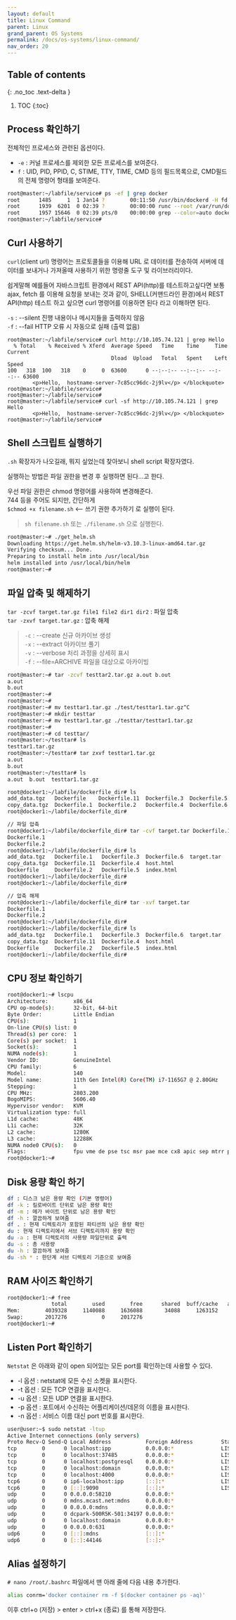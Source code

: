 ```yaml
---
layout: default
title: Linux Command
parent: Linux
grand_parent: OS Systems
permalink: /docs/os-systems/linux-command/
nav_order: 20
---
```


## Table of contents
{: .no_toc .text-delta }

1. TOC
{:toc}




## Process 확인하기


전체적인 프로세스와 관련된 옵션이다.

-   `-e` : 커널 프로세스를 제외한 모든 프로세스를 보여준다.
-   `f` : UID, PID, PPID, C, STIME, TTY, TIME, CMD 등의 필드목록으로, CMD필드의 전체 명령어 형태를 보여준다.

```bash
root@master:~/labfile/service# ps -ef | grep docker
root      1485     1  1 Jan14 ?        00:11:50 /usr/bin/dockerd -H fd:// --containerd=/run/containerd/containerd.sock
root      1939  6201  0 02:39 ?        00:00:00 runc --root /var/run/docker/runtime-runc/moby --log /run/containerd/io.containerd.runtime.v2.task/moby/f15696723766975a8c120d6cd8a6d77161135b013c13ed80c158331843cd1a6a/log.json --log-format json --systemd-cgroup exec --process /tmp/runc-process236202202 --detach --pid-file /run/containerd/io.containerd.runtime.v2.task/moby/f15696723766975a8c120d6cd8a6d77161135b013c13ed80c158331843cd1a6a/0a2cb1a2031224ed66bb0bb8b9a23bc295c7b0c7d29a37ed774f14d8072f8f6d.pid f15696723766975a8c120d6cd8a6d77161135b013c13ed80c158331843cd1a6a
root      1957 15646  0 02:39 pts/0    00:00:00 grep --color=auto docker
root@master:~/labfile/service#
```

## Curl 사용하기

`curl`(client url) 명령어는 프로토콜들을 이용해 URL 로 데이터를 전송하여 서버에 데이터를 보내거나 가져올때 사용하기 위한 명령줄 도구 및 라이브러리이다.

쉽게말해 예를들어 자바스크립트 환경에서 REST API(http)를 테스트하고싶다면 보통 ajax, fetch 를 이용해 요청을 보내는 것과 같이, SHELL(커맨드라인 환경)에서 REST API(http) 테스트 하고 싶으면 curl 명령어를 이용하면 된다 라고 이해하면 된다.



`-s` : --silent 진행 내용이나 메시지들을 출력하지 않음  
`-f` : --fail HTTP 오류 시 자동으로 실패 (출력 없음)

```
root@master:~/labfile/service# curl http://10.105.74.121 | grep Hello
  % Total    % Received % Xferd  Average Speed   Time    Time     Time  Current
                                 Dload  Upload   Total   Spent    Left  Speed
100   318  100   318    0     0  63600      0 --:--:-- --:--:-- --:--:-- 63600
        <p>Hello,  hostname-server-7c85cc96dc-2j9lv</p> </blockquote>
root@master:~/labfile/service#
root@master:~/labfile/service#
root@master:~/labfile/service# curl -sf http://10.105.74.121 | grep Hello
        <p>Hello,  hostname-server-7c85cc96dc-2j9lv</p> </blockquote>
root@master:~/labfile/service#
```

## Shell 스크립트 실행하기

`.sh` 확장자가 나오길래, 뭐지 싶었는데 찾아보니 shell script 확장자였다.

실행하는 방법은 파일 권한을 변경 후 실행하면 된다...고 한다.

우선 파일 권한은 chmod 명령어를 사용하여 변경해준다.  
744 등을 주어도 되지만, 간단하게  
`$chmod +x filename.sh` <-- 쓰기 권한 추가하기 로 실행이 된다.

> `sh filename.sh` 또는 `./filename.sh` 으로 실행한다.

```bash
root@master:~# ./get_helm.sh
Downloading https://get.helm.sh/helm-v3.10.3-linux-amd64.tar.gz
Verifying checksum... Done.
Preparing to install helm into /usr/local/bin
helm installed into /usr/local/bin/helm
root@master:~#
```

## 파일 압축 및 해제하기

`tar -zcvf target.tar.gz file1 file2 dir1 dir2` : 파일 압축  
`tar -zxvf target.tar.gz` : 압축 해제

> `-c` : --create 신규 아카이브 생성  
> `-x` : --extract 아카이브 풀기  
> `-v` : --verbose 처리 과정을 상세히 표시  
> `-f` : --file=ARCHIVE 파일을 대상으로 아카이빙

```bash
root@master:~# tar -zcvf testtar2.tar.gz a.out b.out
a.out
b.out
root@master:~#
root@master:~#
root@master:~# mv testtar1.tar.gz ./test/testtar1.tar.gz^C
root@master:~# mkdir testtar
root@master:~# mv testtar1.tar.gz ./testtar/testtar1.tar.gz
root@master:~#
root@master:~# cd testtar/
root@master:~/testtar# ls
testtar1.tar.gz
root@master:~/testtar# tar zxvf testtar1.tar.gz
a.out
b.out
root@master:~/testtar# ls
a.out  b.out  testtar1.tar.gz
```

```bash
root@docker1:~/labfile/dockerfile_dir# ls
add_data.tgz   Dockerfile    Dockerfile.11  Dockerfile.3  Dockerfile.5  host.html
copy_data.tgz  Dockerfile.1  Dockerfile.2   Dockerfile.4  Dockerfile.6  index.html
root@docker1:~/labfile/dockerfile_dir#

// 파일 압축
root@docker1:~/labfile/dockerfile_dir# tar -cvf target.tar Dockerfile.1 Dockerfile.2
Dockerfile.1
Dockerfile.2
root@docker1:~/labfile/dockerfile_dir# ls
add_data.tgz   Dockerfile.1   Dockerfile.3  Dockerfile.6  target.tar
copy_data.tgz  Dockerfile.11  Dockerfile.4  host.html
Dockerfile     Dockerfile.2   Dockerfile.5  index.html
root@docker1:~/labfile/dockerfile_dir#
root@docker1:~/labfile/dockerfile_dir#  

// 압축 해제
root@docker1:~/labfile/dockerfile_dir# tar -xvf target.tar
Dockerfile.1
Dockerfile.2
root@docker1:~/labfile/dockerfile_dir#
root@docker1:~/labfile/dockerfile_dir# ls
add_data.tgz   Dockerfile.1   Dockerfile.3  Dockerfile.6  target.tar
copy_data.tgz  Dockerfile.11  Dockerfile.4  host.html
Dockerfile     Dockerfile.2   Dockerfile.5  index.html
root@docker1:~/labfile/dockerfile_dir#

```

## CPU 정보 확인하기

```bash
root@docker1:~# lscpu
Architecture:        x86_64
CPU op-mode(s):      32-bit, 64-bit
Byte Order:          Little Endian
CPU(s):              1
On-line CPU(s) list: 0
Thread(s) per core:  1
Core(s) per socket:  1
Socket(s):           1
NUMA node(s):        1
Vendor ID:           GenuineIntel
CPU family:          6
Model:               140
Model name:          11th Gen Intel(R) Core(TM) i7-1165G7 @ 2.80GHz
Stepping:            1
CPU MHz:             2803.200
BogoMIPS:            5606.40
Hypervisor vendor:   KVM
Virtualization type: full
L1d cache:           48K
L1i cache:           32K
L2 cache:            1280K
L3 cache:            12288K
NUMA node0 CPU(s):   0
Flags:               fpu vme de pse tsc msr pae mce cx8 apic sep mtrr pge mca cmov pat pse36 clflush mmx fxsr sse sse2 ht syscall nx rdtscp lm constant_tsc rep_good nopl xtopology nonstop_tsc cpuid tsc_known_freq pni pclmulqdq monitor ssse3 cx16 pcid sse4_1 sse4_2 x2apic movbe popcnt aes xsave avx rdrand hypervisor lahf_lm abm 3dnowprefetch invpcid_single fsgsbase avx2 invpcid rdseed clflushopt md_clear flush_l1d arch_capabilities
root@docker1:~#
```

## Disk 용량 확인 하기

```bash
df : 디스크 남은 용량 확인 (기본 명령어)
df -k : 킬로바이트 단위로 남은 용량 확인
df -m : 메가 바이트 단위로 남은 용량 확인
df -h : 깔끔하게 보여줌
df . : 현재 디렉토리가 포함된 파티션의 남은 용량 확인
du : 현재 디렉토리에서 서브 디렉토리까지 용량 확인
du -a : 현재 디렉토리의 사용량 파일단위로 출력
du -s : 총 사용량
du -h : 깔끔하게 보여줌
du -sh * : 한단계 서브 디렉토리 기준으로 보여줌
```

## RAM 사이즈 확인하기

```bash
root@docker1:~# free
              total        used        free      shared  buff/cache   available
Mem:        4039328     1140088     1636088       34088     1263152     2608324
Swap:       2017276           0     2017276
root@docker1:~#
```

## Listen Port 확인하기

`Netstat` 은 아래와 같이 open 되어있는 모든 port를 확인하는데 사용할 수 있다.

 

- -l 옵션 : netstat에 모든 수신 소켓을 표시한다.
- -t 옵션 : 모든 TCP 연결을 표시한다.
- -u 옵션 : 모든 UDP 연결을 표시한다.
- -p 옵션 : 포트에서 수신하는 어플리케이션/데몬의 이름을 표시한다.
- -n 옵션 : 서비스 이름 대신 port 번호를 표시한다.

```bash
user@user:~$ sudo netstat -ltup
Active Internet connections (only servers)
Proto Recv-Q Send-Q Local Address           Foreign Address         State       PID/Program name    
tcp        0      0 localhost:ipp           0.0.0.0:*               LISTEN      899/cupsd           
tcp        0      0 localhost:37485         0.0.0.0:*               LISTEN      1034/containerd     
tcp        0      0 localhost:postgresql    0.0.0.0:*               LISTEN      1129/postgres       
tcp        0      0 localhost:domain        0.0.0.0:*               LISTEN      796/systemd-resolve 
tcp        0      0 localhost:4000          0.0.0.0:*               LISTEN      35497/ruby2.7       
tcp6       0      0 ip6-localhost:ipp       [::]:*                  LISTEN      899/cupsd           
tcp6       0      0 [::]:9090               [::]:*                  LISTEN      982/java            
udp        0      0 0.0.0.0:58210           0.0.0.0:*                           894/avahi-daemon: r 
udp        0      0 mdns.mcast.net:mdns     0.0.0.0:*                           2999/chrome         
udp        0      0 0.0.0.0:mdns            0.0.0.0:*                           894/avahi-daemon: r 
udp        0      0 dcpark-500R5K-501:34197 0.0.0.0:*                           2999/chrome         
udp        0      0 localhost:domain        0.0.0.0:*                           796/systemd-resolve 
udp        0      0 0.0.0.0:631             0.0.0.0:*                           975/cups-browsed    
udp6       0      0 [::]:mdns               [::]:*                              894/avahi-daemon: r 
udp6       0      0 [::]:44146              [::]:*                              894/avahi-daemon: r 
```




## Alias 설정하기

`# nano /root/.bashrc` 파일에서 맨 아래 줄에 다음 내용 추가한다.

```bash
alias conrm='docker container rm -f $(docker container ps -aq)'
```

이후 ctrl+o (저장) > enter > ctrl+x (종료) 를 통해 저장한다.
